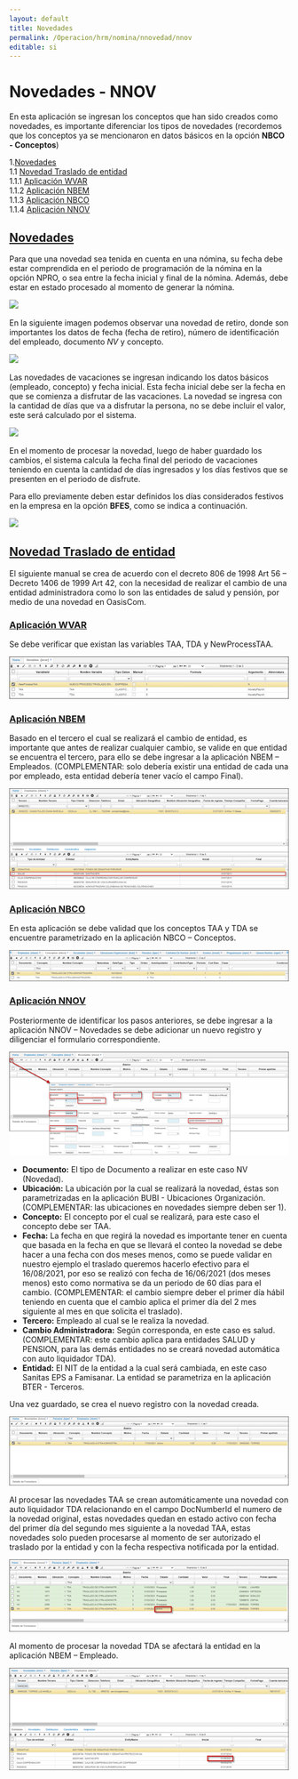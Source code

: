 ```yaml
---
layout: default
title: Novedades
permalink: /Operacion/hrm/nomina/nnovedad/nnov
editable: si
---
```


# Novedades - NNOV


En esta aplicación se ingresan los conceptos que han sido creados como novedades, es importante diferenciar los tipos de novedades (recordemos que los conceptos ya se mencionaron en datos básicos en la opción **NBCO - Conceptos**)   

1.[Novedades](https://docs.oasiscom.com/Operacion/hrm/nomina/nnovedad/nnov#novedades)   
1.1 [Novedad Traslado de entidad](https://docs.oasiscom.com/Operacion/hrm/nomina/nnovedad/nnov#novedad-traslado-de-entidad)  
1.1.1 [Aplicación WVAR](https://docs.oasiscom.com/Operacion/hrm/nomina/nnovedad/nnov#aplicación-wvar)  
1.1.2 [Aplicación NBEM](https://docs.oasiscom.com/Operacion/hrm/nomina/nnovedad/nnov#aplicación-nbco)  
1.1.3 [Aplicación NBCO](https://docs.oasiscom.com/Operacion/hrm/nomina/nnovedad/nnov#aplicación-nbco)  
1.1.4 [Aplicación NNOV](https://docs.oasiscom.com/Operacion/hrm/nomina/nnovedad/nnov#aplicación-nnov)  



## [Novedades](https://docs.oasiscom.com/Operacion/hrm/nomina/nnovedad/nnov#novedades) 
Para que una novedad sea tenida en cuenta en una nómina, su fecha debe estar comprendida en el periodo de programación de la nómina en la opción NPRO, o sea entre la fecha inicial y final de la nómina. Además, debe estar en estado procesado al momento de generar la nómina.


![](nnov1.png)


En la siguiente imagen podemos observar una novedad de retiro, donde son importantes los datos de fecha (fecha de retiro), número de identificación del empleado, documento _NV_ y concepto.


![](nnov2.png)


Las novedades de vacaciones se ingresan indicando los datos básicos (empleado, concepto) y fecha inicial. Esta fecha inicial debe ser la fecha en que se comienza a disfrutar de las vacaciones. La novedad se ingresa con la cantidad de días que va a disfrutar la persona, no se debe incluir el valor, este será calculado por el sistema.


![](nnov3.png)


En el momento de procesar la novedad, luego de haber guardado los cambios, el sistema calcula la fecha final del periodo de vacaciones teniendo en cuenta la cantidad de días ingresados y los días festivos que se presenten en el periodo de disfrute.

Para ello previamente deben estar definidos los días considerados festivos en la empresa en la opción **BFES**, como se indica a continuación.


![](nnov4.png)

## [Novedad Traslado de entidad](https://docs.oasiscom.com/Operacion/hrm/nomina/nnovedad/nnov#novedad-traslado-de-entidad)   

El siguiente manual se crea de acuerdo con el decreto 806 de 1998 Art 56 – Decreto 1406 de 1999 Art 42, con la necesidad de realizar el cambio de una entidad administradora como lo son las entidades de salud y pensión, por medio de una novedad en OasisCom.   


### [Aplicación WVAR](https://docs.oasiscom.com/Operacion/hrm/nomina/nnovedad/nnov#aplicación-wvar)    

Se debe verificar que existan las variables TAA, TDA y NewProcessTAA.  

![](traslado.png)  

### [Aplicación NBEM](https://docs.oasiscom.com/Operacion/hrm/nomina/nnovedad/nnov#aplicación-nbco)    

Basado en el tercero el cual se realizará el cambio de entidad, es importante que antes de realizar cualquier cambio, se valide en que entidad se encuentra el tercero, para ello se debe ingresar a la aplicación NBEM – Empleados. (COMPLEMENTAR: solo debería existir una entidad de cada una por empleado, esta entidad debería tener vacío el campo Final).  

![](traslado1.png)

### [Aplicación NBCO](https://docs.oasiscom.com/Operacion/hrm/nomina/nnovedad/nnov#aplicación-nbco)    

En esta aplicación se debe validad que los conceptos TAA y TDA se encuentre parametrizado en la aplicación NBCO – Conceptos.  

![](traslado2.png)

### [Aplicación NNOV](https://docs.oasiscom.com/Operacion/hrm/nomina/nnovedad/nnov#aplicación-nnov)  

Posteriormente de identificar los pasos anteriores, se debe ingresar a la aplicación NNOV – Novedades se debe adicionar un nuevo registro y diligenciar el formulario correspondiente.   

![](traslado3.png)

- **Documento:** El tipo de Documento a realizar en este caso NV (Novedad).   
- **Ubicación:** La ubicación por la cual se realizará la novedad, éstas son parametrizadas en la aplicación BUBI - Ubicaciones Organización. (COMPLEMENTAR: las ubicaciones en novedades siempre deben ser 1).    
- **Concepto:** El concepto por el cual se realizará, para este caso el concepto debe ser TAA.  
- **Fecha:** La fecha en que regirá la novedad es importante tener en cuenta que basada en la fecha en que se llevará el conteo la novedad se debe hacer a una fecha con dos meses menos, como se puede validar en nuestro ejemplo el traslado queremos hacerlo efectivo para el 16/08/2021, por eso se realizó con fecha de 16/06/2021 (dos meses menos) esto como normativa se da un periodo de 60 días para el cambio. (COMPLEMENTAR: el cambio siempre deber el primer día hábil teniendo en cuenta que el cambio aplica el primer día del 2 mes siguiente al mes en que solicita el traslado).    
- **Tercero:** Empleado al cual se le realiza la novedad.   
- **Cambio Administradora:** Según corresponda, en este caso es salud. (COMPLEMENTAR: este cambio aplica para entidades SALUD y PENSION, para las demás entidades no se creará novedad automática con auto liquidador TDA).     
- **Entidad:** El NIT de la entidad a la cual será cambiada, en este caso Sanitas EPS a Famisanar. La entidad se parametriza en la aplicación BTER - Terceros.    

Una vez guardado, se crea el nuevo registro con la novedad creada.    

![](traslado4.png)

Al procesar las novedades TAA se crean automáticamente una novedad con auto liquidador TDA relacionando en el campo DocNumberId el numero de la novedad original, estas novedades quedan en estado activo con fecha del primer día del segundo mes siguiente a la novedad TAA, estas novedades solo pueden procesarse al momento de ser autorizado el traslado por la entidad y con la fecha respectiva notificada por la entidad.  

![](traslado5.png)  

Al momento de procesar la novedad TDA se afectará la entidad en la aplicación NBEM – Empleado.   

![](traslado6.png)  




